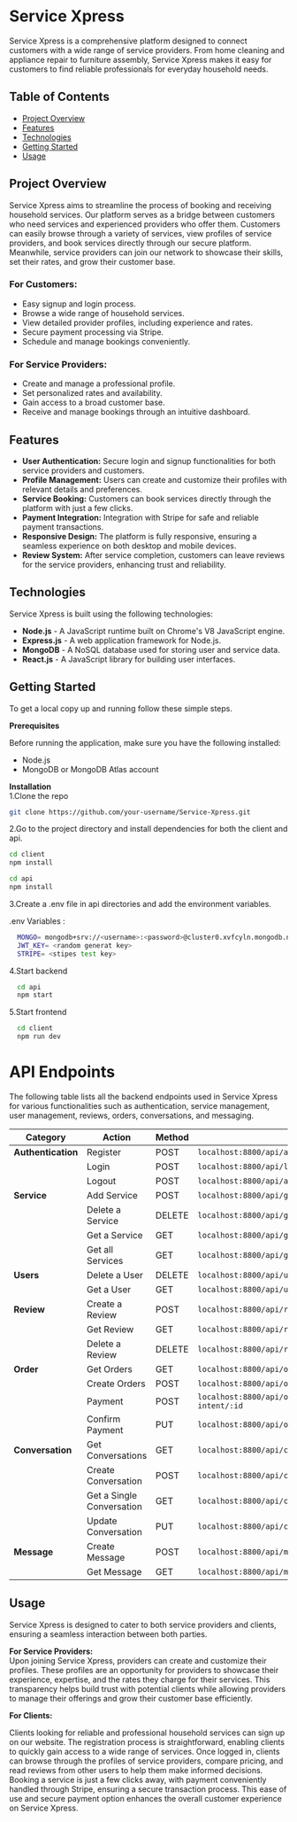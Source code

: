 # Service Xpress

Service Xpress is a comprehensive platform designed to connect customers with a wide range of service providers. From home cleaning and appliance repair to furniture assembly, Service Xpress makes it easy for customers to find reliable professionals for everyday household needs.

## Table of Contents
- [Project Overview](#project-overview)
- [Features](#features)
- [Technologies](#technologies)
- [Getting Started](#getting-started)
- [Usage](#usage)


## Project Overview

Service Xpress aims to streamline the process of booking and receiving household services. Our platform serves as a bridge between customers who need services and experienced providers who offer them. Customers can easily browse through a variety of services, view profiles of service providers, and book services directly through our secure platform. Meanwhile, service providers can join our network to showcase their skills, set their rates, and grow their customer base.

### For Customers:
- Easy signup and login process.
- Browse a wide range of household services.
- View detailed provider profiles, including experience and rates.
- Secure payment processing via Stripe.
- Schedule and manage bookings conveniently.

### For Service Providers:
- Create and manage a professional profile.
- Set personalized rates and availability.
- Gain access to a broad customer base.
- Receive and manage bookings through an intuitive dashboard.

## Features

- **User Authentication:** Secure login and signup functionalities for both service providers and customers.
- **Profile Management:** Users can create and customize their profiles with relevant details and preferences.
- **Service Booking:** Customers can book services directly through the platform with just a few clicks.
- **Payment Integration:** Integration with Stripe for safe and reliable payment transactions.
- **Responsive Design:** The platform is fully responsive, ensuring a seamless experience on both desktop and mobile devices.
- **Review System:** After service completion, customers can leave reviews for the service providers, enhancing trust and reliability.

## Technologies

Service Xpress is built using the following technologies:
- **Node.js** - A JavaScript runtime built on Chrome's V8 JavaScript engine.
- **Express.js** - A web application framework for Node.js.
- **MongoDB** - A NoSQL database used for storing user and service data.
- **React.js** - A JavaScript library for building user interfaces.

## Getting Started

To get a local copy up and running follow these simple steps.

 **Prerequisites** 

Before running the application, make sure you have the following installed:

- Node.js
- MongoDB or MongoDB Atlas account

**Installation**  
1.Clone the repo
   ```sh
   git clone https://github.com/your-username/Service-Xpress.git
   ```
   
2.Go to the project directory and install dependencies for both the client and api.
  ```sh
  cd client
  npm install
  ```
  ```sh
  cd api
  npm install 
  ```



   3.Create a .env file in api directories and add the environment variables.

 .env Variables :
 ```sh
   MONGO= mongodb+srv://<username>:<password>@cluster0.xvfcyln.mongodb.net/?retryWrites=true&w=majority&appName=Cluster0&dbname=<database_name>
   JWT_KEY= <random generat key>
   STRIPE= <stipes test key>
 ```  

  4.Start backend
 ```sh
   cd api
   npm start
 ```
  5.Start frontend  
 ```sh
   cd client
   npm run dev
 ```


# API Endpoints

The following table lists all the backend endpoints used in Service Xpress for various functionalities such as authentication, service management, user management, reviews, orders, conversations, and messaging.

| Category        | Action           | Method   | URI                                                      |
|-----------------|------------------|----------|----------------------------------------------------------|
| **Authentication** | Register         | POST     | `localhost:8800/api/auth/register`                       |
|                 | Login            | POST     | `localhost:8800/api/login`                               |
|                 | Logout           | POST     | `localhost:8800/api/auth/logout`                         |
| **Service**         | Add Service      | POST     | `localhost:8800/api/gigs`                                |
|                 | Delete a Service | DELETE   | `localhost:8800/api/gigs/:id`                            |
|                 | Get a Service    | GET      | `localhost:8800/api/gigs/single/:id`                     |
|                 | Get all Services | GET      | `localhost:8800/api/gigs`                                |
| **Users**           | Delete a User    | DELETE   | `localhost:8800/api/users/:id`                           |
|                 | Get a User       | GET      | `localhost:8800/api/users/:id`                           |
| **Review**          | Create a Review  | POST     | `localhost:8800/api/reviews`                             |
|                 | Get Review       | GET      | `localhost:8800/api/reviews/:gigId`                      |
|                 | Delete a Review  | DELETE   | `localhost:8800/api/reviews/:id`                         |
| **Order**           | Get Orders       | GET      | `localhost:8800/api/orders`                              |
|                 | Create Orders    | POST     | `localhost:8800/api/orders/:gigId`                       |
|                 | Payment          | POST     | `localhost:8800/api/orders/create-payment-intent/:id`    |
|                 | Confirm Payment  | PUT      | `localhost:8800/api/orders/`                             |
| **Conversation**    | Get Conversations| GET      | `localhost:8800/api/conversations/`                      |
|                 | Create Conversation| POST    | `localhost:8800/api/conversations/`                       |
|                 | Get a Single Conversation | GET| `localhost:8800/api/conversations/single/:id`            |
|                 | Update Conversation| PUT     | `localhost:8800/api/conversations/:id`                    |
| **Message**         | Create Message   | POST     | `localhost:8800/api/messages/`                           |
|                 | Get Message       | GET      | `localhost:8800/api/messages/:id`                        |



## Usage

Service Xpress is designed to cater to both service providers and clients, ensuring a seamless interaction between both parties.

**For Service Providers:**  
Upon joining Service Xpress, providers can create and customize their profiles. These profiles are an opportunity for providers to showcase their experience, expertise, and the rates they charge for their services. This transparency helps build trust with potential clients while allowing providers to manage their offerings and grow their customer base efficiently.

**For Clients:** 

Clients looking for reliable and professional household services can sign up on our website. The registration process is straightforward, enabling clients to quickly gain access to a wide range of services. Once logged in, clients can browse through the profiles of service providers, compare pricing, and read reviews from other users to help them make informed decisions. Booking a service is just a few clicks away, with payment conveniently handled through Stripe, ensuring a secure transaction process. This ease of use and secure payment option enhances the overall customer experience on Service Xpress.

      





